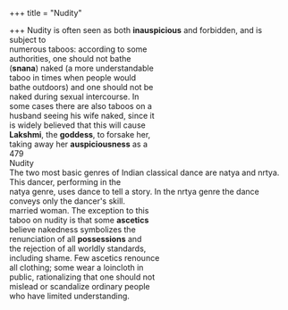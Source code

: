 +++
title = "Nudity"

+++
Nudity is often seen as both **inauspicious** and forbidden, and is subject to  
numerous taboos: according to some  
authorities, one should not bathe  
(**snana**) naked (a more understandable  
taboo in times when people would  
bathe outdoors) and one should not be  
naked during sexual intercourse. In  
some cases there are also taboos on a  
husband seeing his wife naked, since it  
is widely believed that this will cause  
**Lakshmi**, the **goddess**, to forsake her,  
taking away her **auspiciousness** as a  
479  
Nudity  
The two most basic genres of Indian classical dance are natya and nrtya. This dancer, performing in the  
natya genre, uses dance to tell a story. In the nrtya genre the dance conveys only the dancer's skill.  
married woman. The exception to this  
taboo on nudity is that some **ascetics**  
believe nakedness symbolizes the  
renunciation of all **possessions** and  
the rejection of all worldly standards,  
including shame. Few ascetics renounce  
all clothing; some wear a loincloth in  
public, rationalizing that one should not  
mislead or scandalize ordinary people  
who have limited understanding.